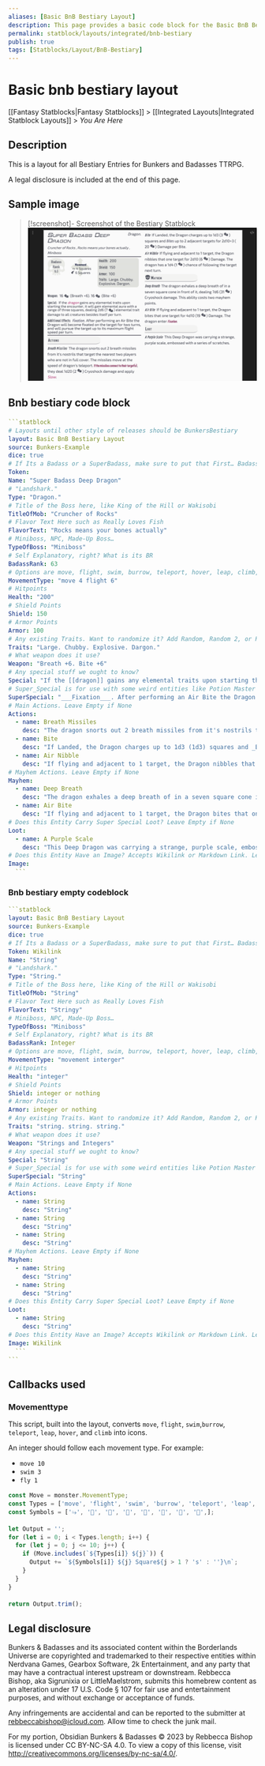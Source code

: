 ```yaml
---
aliases: [Basic BnB Bestiary Layout]
description: This page provides a basic code block for the Basic BnB Bestiary Layout included within Fantasy Statblocks.
permalink: statblock/layouts/integrated/bnb-bestiary
publish: true
tags: [Statblocks/Layout/BnB-Bestiary]
---
```


# Basic bnb bestiary layout

[[Fantasy Statblocks|Fantasy Statblocks]] > [[Integrated Layouts|Integrated Statblock Layouts]] > *You Are Here*

## Description

This is a layout for all Bestiary Entries for Bunkers and Badasses TTRPG.

A legal disclosure is included at the end of this page.

## Sample image

>[!screenshot]- Screenshot of the Bestiary Statblock
> ![](publish/images/IMG-Basic%20BnB%20Bestiary%20Layout.png)

## Bnb bestiary code block

````yaml
```statblock
# Layouts until other style of releases should be BunkersBestiary
layout: Basic BnB Bestiary Layout
source: Bunkers-Example
dice: true
# If Its a Badass or a SuperBadass, make sure to put that First… Badass Potion Master… SuperBadass Treant
Token:
Name: "Super Badass Deep Dragon"
# "Landshark."
Type: "Dragon."
# Title of the Boss here, like King of the Hill or Wakisobi
TitleOfMob: "Cruncher of Rocks"
# Flavor Text Here such as Really Loves Fish
FlavorText: "Rocks means your bones actually"
# Miniboss, NPC, Made-Up Boss…
TypeOfBoss: "Miniboss"
# Self Explanatory, right? What is its BR
BadassRank: 63
# Options are move, flight, swim, burrow, teleport, hover, leap, climb, 
MovementType: "move 4 flight 6"
# Hitpoints
Health: "200"
# Shield Points
Shield: 150
# Armor Points
Armor: 100
# Any existing Traits. Want to randomize it? Add Random, Random 2, or Random 3. 
Traits: "Large. Chubby. Explosive. Dargon."
# What weapon does it use?
Weapon: "Breath +6. Bite +6"
# Any special stuff we ought to know?
Special: "If the [[dragon]] gains any elemental traits upon starting the encounter, it will gain elemental aura with a range of three squares, dealing 2d6 (2d6) elemental trait damage to all creatures besides itself per turn."
# Super_Special is for use with some weird entities like Potion Master and some Bosses. Usually leave the name blank as "".
SuperSpecial: "___Fixation___. After performing an Air Bite the Dragon will become fixated on the target for two turns, and will pursue the target up to its maximum flight speed per turn."
# Main Actions. Leave Empty if None
Actions:
  - name: Breath Missiles
    desc: "The dragon snorts out 2 breath missiles from it's nostrils that target the nearest two players who are not in full cover. The missiles move at the speed of dragon's teleport. __If the missiles connect to their target(s)__, they deal 1d20 (1d2) Cryoshock damage and apply [[BnB-Slow|Slow]]."
  - name: Bite
    desc: "If Landed, the Dragon charges up to 1d3 (1d3) squares and _Bites_ up to 2 adjacent targets for 2d10+3 (3d10+3) Damage per Bite."
  - name: Air Nibble
    desc: "If flying and adjacent to 1 target, the Dragon nibbles that one target for 2d10 (1d10) Damage. The dragon has a 1d4 (1d4) chance of following the target next turn."
# Mayhem Actions. Leave Empty if None
Mayhem:
  - name: Deep Breath
    desc: "The dragon exhales a deep breath of in a seven square cone in front of it, dealing 7d6 (7d6) Cryoshock damage. This ability costs two mayhem points."
  - name: Air Bite
    desc: "If flying and adjacent to 1 target, the Dragon bites that one target for 4d10 (4d10) Damage. The dragon enter ___[[BnB-fixation|Fixation]]___."
# Does this Entity Carry Super Special Loot? Leave Empty if None
Loot:
  - name: A Purple Scale
    desc: "This Deep Dragon was carrying a strange, purple scale, embossed with a series of scratches."
# Does this Entity Have an Image? Accepts Wikilink or Markdown Link. Leave Empty if None
Image: 
  ```
````

### Bnb bestiary empty codeblock

````yaml
```statblock
layout: Basic BnB Bestiary Layout
source: Bunkers-Example
dice: true
# If Its a Badass or a SuperBadass, make sure to put that First… Badass Potion Master… SuperBadass Treant
Token: Wikilink
Name: "String"
# "Landshark."
Type: "String."
# Title of the Boss here, like King of the Hill or Wakisobi
TitleOfMob: "String"
# Flavor Text Here such as Really Loves Fish
FlavorText: "Stringy"
# Miniboss, NPC, Made-Up Boss…
TypeOfBoss: "Miniboss"
# Self Explanatory, right? What is its BR
BadassRank: Integer
# Options are move, flight, swim, burrow, teleport, hover, leap, climb, 
MovementType: "movement interger"
# Hitpoints
Health: "integer"
# Shield Points
Shield: integer or nothing
# Armor Points
Armor: integer or nothing
# Any existing Traits. Want to randomize it? Add Random, Random 2, or Random 3. 
Traits: "string. string. string."
# What weapon does it use?
Weapon: "Strings and Integers"
# Any special stuff we ought to know?
Special: "String"
# Super_Special is for use with some weird entities like Potion Master and some Bosses. Usually leave the name blank as "".
SuperSpecial: "String"
# Main Actions. Leave Empty if None
Actions:
  - name: String
    desc: "String"
  - name: String
    desc: "String"
  - name: String
    desc: "String"
# Mayhem Actions. Leave Empty if None
Mayhem:
  - name: String
    desc: "String"
  - name: String
    desc: "String"
# Does this Entity Carry Super Special Loot? Leave Empty if None
Loot:
  - name: String
    desc: "String"
# Does this Entity Have an Image? Accepts Wikilink or Markdown Link. Leave Empty if None
Image: Wikilink
  ```
```
````

## Callbacks used

### Movementtype

This script,
built into the layout, converts `move`, `flight`, `swim`,`burrow`, `teleport`, `leap`, `hover`, and `climb` into icons.

An integer should follow each movement type. For example:

- `move 10`
- `swim 3`
- `fly 1`

```js
const Move = monster.MovementType;
const Types = ['move', 'flight', 'swim', 'burrow', 'teleport', 'leap', 'hover', 'climb',];
const Symbols = ['⭇', '󡔂', '󡔄', '󡔆', '󡔃', '󡔁', '󡔀', '󡔅',];

let Output = '';
for (let i = 0; i < Types.length; i++) {
  for (let j = 0; j <= 10; j++) {
    if (Move.includes(`${Types[i]} ${j}`)) {
      Output += `${Symbols[i]} ${j} Square${j > 1 ? 's' : ''}\n`;
    }
  }
}

return Output.trim();
```

## Legal disclosure

Bunkers & Badasses and its associated content within the Borderlands Universe are copyrighted and trademarked to their respective entities within Nerdvana Games,
Gearbox Software, 2k Entertainment, and any party that may have a contractual interest upstream or downstream.
Rebbecca Bishop, aka Sigrunixia or LittleMaelstrom, submits this homebrew content as an alteration under 17 U.S. Code § 107 for fair use and entertainment purposes, and without exchange or acceptance of funds.

Any infringements are accidental and can be reported to the submitter at rebbeccabishop@icloud.com. Allow time to check the junk mail.

For my portion, Obsidian Bunkers & Badasses © 2023 by Rebbecca Bishop is licensed under CC BY-NC-SA 4.0. To view a copy of this license, visit <http://creativecommons.org/licenses/by-nc-sa/4.0/>.